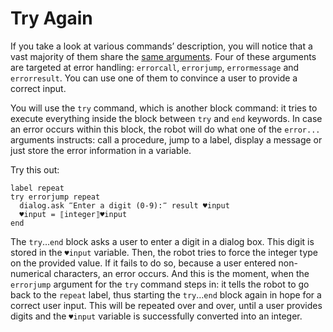 # Try Again

If you take a look at various commands’ description, you will notice that a vast majority of them share the [same arguments](https://manual.g1ant.com/link/G1ANT.Tutorials/For%20Beginners/appendices/common-arguments.md). Four of these arguments are targeted at error handling: `errorcall`, `errorjump`, `errormessage` and `errorresult`. You can use one of them to convince a user to provide a correct input.

You will use the `try` command, which is another block command: it tries to execute everything inside the block between `try` and `end` keywords. In case an error occurs within this block, the robot will do what one of the `error...` arguments instructs: call a procedure, jump to a label, display a message or just store the error information in a variable.

Try this out:

```G1ANT
label repeat
try errorjump repeat
  dialog.ask ‴Enter a digit (0-9):‴ result ♥input
  ♥input = ⟦integer⟧♥input
end
```

The `try`…`end` block asks a user to enter a digit in a dialog box. This digit is stored in the `♥input` variable. Then, the robot tries to force the integer type on the provided value. If it fails to do so, because a user entered non-numerical characters, an error occurs. And this is the moment, when the `errorjump` argument for the `try` command steps in: it tells the robot to go back to the `repeat` label, thus starting the `try`…`end` block again in hope for a correct user input. This will be repeated over and over, until a user provides digits and the `♥input` variable is successfully converted into an integer.
